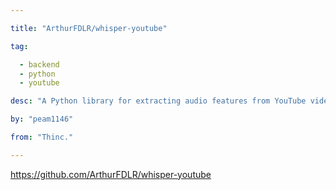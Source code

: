 ```yaml
---

title: "ArthurFDLR/whisper-youtube" 

tag: 

  - backend
  - python
  - youtube 

desc: "A Python library for extracting audio features from YouTube videos." 

by: "peam1146" 

from: "Thinc." 

---
```




https://github.com/ArthurFDLR/whisper-youtube 


